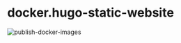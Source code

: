 # docker.hugo-static-website

![publish-docker-images](https://github.com/mazgi/docker.hugo-static-website/workflows/publish-docker-images/badge.svg)
